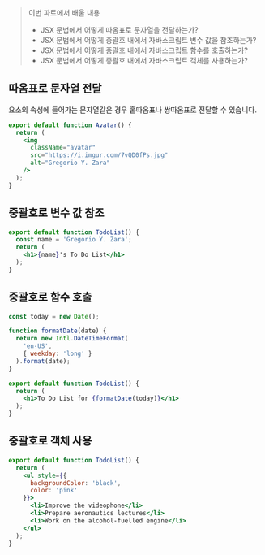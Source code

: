 > 이번 파트에서 배울 내용
> - JSX 문법에서 어떻게 따옴표로 문자열을 전달하는가?  
> - JSX 문법에서 어떻게 중괄호 내에서 자바스크립트 변수 값을 참조하는가?  
> - JSX 문법에서 어떻게 중괄호 내에서 자바스크립트 함수를 호출하는가?  
> - JSX 문법에서 어떻게 중괄호 내에서 자바스크립트 객체를 사용하는가?  

## 따옴표로 문자열 전달
요소의 속성에 들어가는 문자열같은 경우 홑따옴표나 쌍따옴표로 전달할 수 있습니다.

```jsx
export default function Avatar() {
  return (
    <img
      className="avatar"
      src="https://i.imgur.com/7vQD0fPs.jpg"
      alt="Gregorio Y. Zara"
    />
  );
}
```

## 중괄호로 변수 값 참조
```jsx
export default function TodoList() {
  const name = 'Gregorio Y. Zara';
  return (
    <h1>{name}'s To Do List</h1>
  );
}
```

## 중괄호로 함수 호출
```jsx
const today = new Date();

function formatDate(date) {
  return new Intl.DateTimeFormat(
    'en-US',
    { weekday: 'long' }
  ).format(date);
}

export default function TodoList() {
  return (
    <h1>To Do List for {formatDate(today)}</h1>
  );
}
```

## 중괄호로 객체 사용
```jsx
export default function TodoList() {
  return (
    <ul style={{
      backgroundColor: 'black',
      color: 'pink'
    }}>
      <li>Improve the videophone</li>
      <li>Prepare aeronautics lectures</li>
      <li>Work on the alcohol-fuelled engine</li>
    </ul>
  );
}
```
